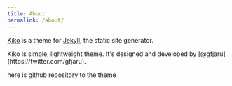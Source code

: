 ```yaml
---
title: About
permalink: /about/
---
```


<p class="lead"><a href="http://github.com/gfjaru/Kiko">Kiko</a> is a theme for <a href="http://jekyllrb.com">Jekyll</a>, the static site generator.</p>

<p>Kiko is simple, lightweight theme. It's designed and developed by [@gfjaru](https://twitter.com/gfjaru).
</p>
<p> here is github repository to the theme
</p>

